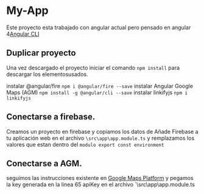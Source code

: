 # My-App

Este proyecto esta trabajado con angular actual pero pensado en angular 4[Angular CLI](https://github.com/angular/angular-cli)

## Duplicar proyecto

Una vez descargado el proyecto iniciar el comando `npm install` para descargar los elementosusados.

 instalar  @angular/fire  `npm i @angular/fire --save`
 instalar Angular Google Maps (AGM)  `npm install -g @angular/cli --save`
 instalar linkifyjs `npm i linkifyjs`

## Conectarse a firebase.
Creamos un proyecto en firebase y copiamos los datos de Añade Firebase a tu aplicación web en el archivo `\src\app\app.module.ts` y remplazamos los valores que estan dentro del `modulo export const environment`

## Conectarse a AGM.

seguimos las instrucciones existente en [Google Maps Platform](https://developers.google.com/maps/documentation/javascript/get-api-key) y pegamos la key generada en la linea 65 apiKey en el archivo `\src\app\app.module.ts
